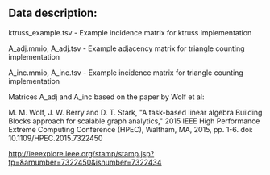 Data description:
-----------------

ktruss_example.tsv - Example incidence matrix for ktruss implementation

A_adj.mmio, A_adj.tsv - Example adjacency matrix for triangle counting implementation

A_inc.mmio, A_inc.tsv - Example incidence matrix for triangle counting implementation


Matrices A_adj and A_inc based on the paper by Wolf et al:

M. M. Wolf, J. W. Berry and D. T. Stark, "A task-based linear algebra Building Blocks approach for scalable graph analytics," 
2015 IEEE High Performance Extreme Computing Conference (HPEC), Waltham, MA, 2015, pp. 1-6.
doi: 10.1109/HPEC.2015.7322450

http://ieeexplore.ieee.org/stamp/stamp.jsp?tp=&arnumber=7322450&isnumber=7322434
